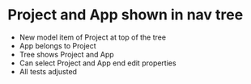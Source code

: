 Project and App shown in nav tree
=================================

- New model item of Project at top of the tree
- App belongs to Project
- Tree shows Project and App
- Can select Project and App end edit properties
- All tests adjusted
